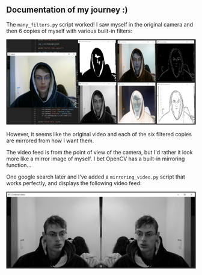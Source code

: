 
## Documentation of my journey :)

The `many_filters.py` script worked! I saw myself in the original camera and then 6 copies of myself with various built-in filters:

<img src="script-capture-1.png" alt="original image with six filtered copies" width="600"/>

However, it seems like the original video and each of the six filtered copies are mirrored from how I want them.

The video feed is from the point of view of the camera, but I'd rather it look more like a mirror image of myself. I bet OpenCV has a built-in mirroring function...

One google search later and I've added a `mirroring_video.py` script that works perfectly, and displays the following video feed:

<img src="script-capture-2.png" alt="original image next to mirrored image" width="600"/>

